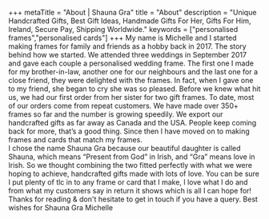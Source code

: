 +++
metaTitle = "About | Shauna Gra"
title = "About"
description = "Unique Handcrafted Gifts, Best Gift Ideas, Handmade Gifts For Her, Gifts For Him, Ireland, Secure Pay, Shipping Worldwide."
keywords = ["personalised frames","personalised cards"]
+++
My name is Michelle and I started making frames for family and friends as a hobby back in 2017.  The story behind how we started. We attended three weddings in September 2017 and gave each couple a personalised wedding frame. The first one I made for my brother-in-law, another one for our neighbours and the last one for a close friend, they were delighted with the frames. In fact, when I gave one to my friend, she began to cry she was so pleased. Before we knew what hit us, we had our first order from her sister for two gift frames. To date, most of our orders come from repeat customers. We have made over 350+ frames so far and the number is growing speedily. We export our handcrafted gifts as far away as Canada and the USA. People keep coming back for more, that’s a good thing.  Since then I have moved on to making frames and cards that match my frames.  
I chose the name Shauna Gra because our beautiful daughter is called Shauna, which means “Present from God” in Irish, and “Gra” means love in Irish. So we thought combining the two fitted perfectly with what we were hoping to achieve, handcrafted gifts made with lots of love.  You can be sure I put plenty of tlc in to any frame or card that I make, I love what I do and from what my customers say in return it shows which is all I can hope for!  Thanks for reading & don't hesitate to get in touch if you have a query.  Best wishes for Shauna Gra Michelle 